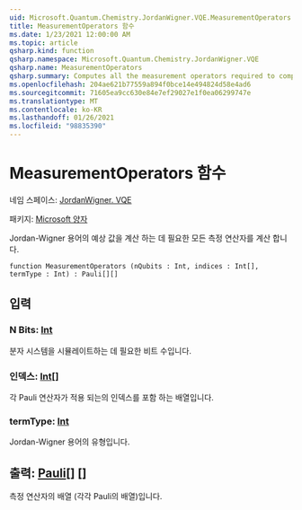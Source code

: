 ```yaml
---
uid: Microsoft.Quantum.Chemistry.JordanWigner.VQE.MeasurementOperators
title: MeasurementOperators 함수
ms.date: 1/23/2021 12:00:00 AM
ms.topic: article
qsharp.kind: function
qsharp.namespace: Microsoft.Quantum.Chemistry.JordanWigner.VQE
qsharp.name: MeasurementOperators
qsharp.summary: Computes all the measurement operators required to compute the expectation of a Jordan-Wigner term.
ms.openlocfilehash: 204ae621b77559a894f0bce14e494824d58e4ad6
ms.sourcegitcommit: 71605ea9cc630e84e7ef29027e1f0ea06299747e
ms.translationtype: MT
ms.contentlocale: ko-KR
ms.lasthandoff: 01/26/2021
ms.locfileid: "98835390"
---
```

# <a name="measurementoperators-function"></a>MeasurementOperators 함수

네임 스페이스: [JordanWigner. VQE](xref:Microsoft.Quantum.Chemistry.JordanWigner.VQE)

패키지: [Microsoft 양자](https://nuget.org/packages/Microsoft.Quantum.Chemistry)


Jordan-Wigner 용어의 예상 값을 계산 하는 데 필요한 모든 측정 연산자를 계산 합니다.

```qsharp
function MeasurementOperators (nQubits : Int, indices : Int[], termType : Int) : Pauli[][]
```


## <a name="input"></a>입력

### <a name="nqubits--int"></a>N Bits: [Int](xref:microsoft.quantum.lang-ref.int)

분자 시스템을 시뮬레이트하는 데 필요한 비트 수입니다.


### <a name="indices--int"></a>인덱스: [Int](xref:microsoft.quantum.lang-ref.int)[]

각 Pauli 연산자가 적용 되는의 인덱스를 포함 하는 배열입니다.


### <a name="termtype--int"></a>termType: [Int](xref:microsoft.quantum.lang-ref.int)

Jordan-Wigner 용어의 유형입니다.



## <a name="output--pauli"></a>출력: [Pauli](xref:microsoft.quantum.lang-ref.pauli)[] []

측정 연산자의 배열 (각각 Pauli의 배열)입니다.